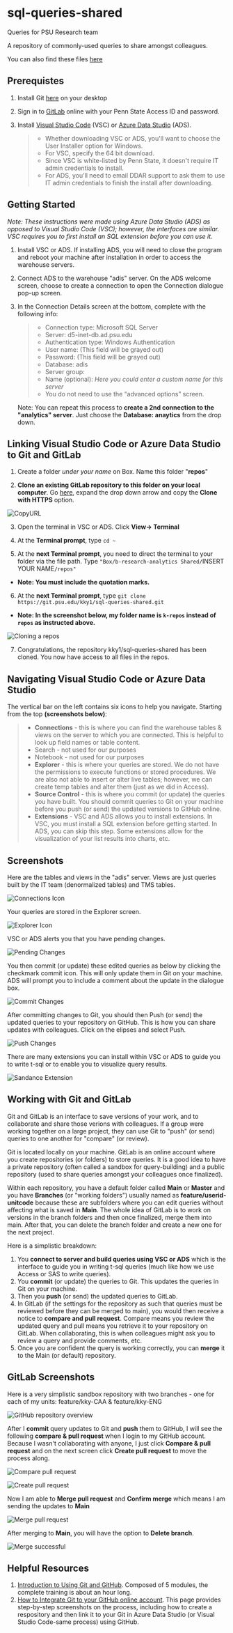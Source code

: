 # sql-queries-shared
Queries for PSU Research team

A repository of commonly-used queries to share amongst colleagues.

You can also find these files [here](https://psu.app.box.com/folder/128933181789)

## Prerequistes
1. Install Git [here](https://git-scm.com/book/en/v2/Getting-Started-Installing-Git) on your desktop
2. Sign in to [GitLab](https://cyberinfrastructure.psu.edu/?q=node/214) online with your Penn State Access ID and password.
3. Install [Visual Studio Code](https://code.visualstudio.com/download) (VSC) or [Azure Data Studio](https://docs.microsoft.com/en-us/sql/azure-data-studio/download-azure-data-studio?view=sql-server-ver15) (ADS).

    >* Whether downloading VSC or ADS, you'll want to choose the User Installer option for Windows.
    >* For VSC, specify the 64 bit download.
    >* Since VSC is white-listed by Penn State, it doesn't require IT admin credentials to install.
    >* For ADS, you'll need to email DDAR support to ask them to use IT admin credentials to finish the install after downloading.

## Getting Started
*Note: These instructions were made using Azure Data Studio (ADS) as opposed to Visual Studio Code (VSC); however, the interfaces are similar. VSC requires you to first install an SQL extension before you can use it.* 
1. Install VSC or ADS. If installing ADS, you will need to close the program and reboot your machine after installation in order to access the warehouse servers.
2. Connect ADS to the warehouse "adis" server. On the ADS welcome screen, choose to create a connection to open the Connection dialogue pop-up screen. 
3. In the Connection Details screen at the bottom, complete with the following info:

    >* Connection type: Microsoft SQL Server
    >* Server: d5-inet-db.ad.psu.edu
    >* Authentication type: Windows Authentication
    >* User name: (This field will be grayed out)
    >* Password: (This field will be grayed out)
    >* Database: adis
    >* Server group: <Default>
    >* Name (optional): *Here you could enter a custom name for this server*
    >* You do not need to use the “advanced options” screen.

    Note: You can repeat this process to **create a 2nd connection to the "analytics" server**. Just choose the **Database: anaytics** from the drop down.

## Linking Visual Studio Code or Azure Data Studio to Git and GitLab
1. Create a folder *under your name* on Box. Name this folder "**repos**"

2. **Clone an existing GitLab repository to this folder on your local computer**. Go [here](https://git.psu.edu/kky1/sql-queries-shared), expand the drop down arrow and copy the **Clone with HTTPS** option.

![CopyURL](https://git.psu.edu/kky1/sql-queries-shared/-/blob/main/screenshots/GitLab1.JPG)

3. Open the terminal in VSC or ADS. Click **View-> Terminal**

4. At the **Terminal prompt**, type `cd ~`

5. At the **next Terminal prompt**, you need to direct the terminal to your folder via the file path. Type `"Box/b-research-analytics Shared/`INSERT YOUR NAME`/repos"` 
- **Note: You must include the quotation marks.**

6. At the **next Terminal prompt**, type `git clone https://git.psu.edu/kky1/sql-queries-shared.git`
- **Note: In the screenshot below, my folder name is `k-repos` instead of `repos` as instructed above.**

![Cloning a repos](https://git.psu.edu/kky1/sql-queries-shared/-/blob/main/screenshots/GitLab2_cloningrepos.JPG)

7. Congratulations, the repository kky1/sql-queries-shared has been cloned. You now have access to all files in the repos.

## Navigating Visual Studio Code or Azure Data Studio
The vertical bar on the left contains six icons to help you navigate. Starting from the top **(screenshots below)**:

 >* **Connections** - this is where you can find the warehouse tables & views on the server to which you are connected. This is helpful to look up field names or table content.
 >* Search - not used for our purposes
 >* Notebook - not used for our purposes
 >* **Explorer** - this is where your queries are stored. We do not have the permissions to execute functions or stored procedures. We are also not able to insert or alter live tables; however, we can create temp tables and alter them (just as we did in Access).
 >* **Source Control** - this is where you commit (or update) the queries you have built. You should commit queries to Git on your machine before you push (or send) the updated versions to GitHub online.
  >* **Extensions** - VSC and ADS allows you to install extensions. In VSC, you must install a SQL extension before getting started. In ADS, you can skip this step. Some extensions allow for the visualization of your list results into charts, etc.

## Screenshots
Here are the tables and views in the "adis" server. Views are just queries built by the IT team (denormalized tables) and TMS tables.

![Connections Icon](https://github.com/kky1/sql-queries-shared/blob/main/screenshots/ADS%20navigation.JPG)

Your queries are stored in the Explorer screen.

![Explorer Icon](https://github.com/kky1/sql-queries-shared/blob/main/screenshots/ADS%20navigation2.JPG)

VSC or ADS alerts you that you have pending changes. 

![Pending Changes](https://github.com/kky1/sql-queries-shared/blob/main/screenshots/ADS%20navigation3.JPG)

You then commit (or update) these edited queries as below by clicking the checkmark commit icon. This will only update them in Git on your machine. ADS will prompt you to include a comment about the update in the dialogue box.

![Commit Changes](https://github.com/kky1/sql-queries-shared/blob/main/screenshots/ADS%20navigation5.JPG)

After committing changes to Git, you should then Push (or send) the updated queries to your repository on GitHub. This is how you can share updates with colleagues. Click on the elipses and select Push.

![Push Changes](https://github.com/kky1/sql-queries-shared/blob/main/screenshots/ADS%20navigation6.JPG) 

There are many extensions you can install within VSC or ADS to guide you to write t-sql or to enable you to visualize query results.

![Sandance Extension](https://github.com/kky1/sql-queries-shared/blob/main/screenshots/ADS%20navigation7.JPG)

## Working with Git and GitLab
Git and GitLab is an interface to save versions of your work, and to collaborate and share those verions with colleagues. If a group were working together on a large project, they can use Git to "push" (or send) queries to one another for "compare" (or review). 

Git is located locally on your machine. GitLab is an online account where you create repositories (or folders) to store queries. It is a good idea to have a private repository (often called a sandbox for query-building) and a public repository (used to share queries amongst your colleagues once finalized). 

Within each repository, you have a default folder called **Main** or **Master** and you have **Branches** (or "working folders") usually named as **feature/userid-unitcode** because these are subfolders where you can edit queries without affecting what is saved in **Main**. The whole idea of GitLab is to work on versions in the branch folders and then once finalized, merge them into main. After that, you can delete the branch folder and create a new one for the next project.

Here is a simplistic breakdown:
1. You **connect to server and build queries using VSC or ADS** which is the interface to guide you in writing t-sql queries (much like how we use Access or SAS to write queries). 
2. You **commit** (or update) the queries to Git. This updates the queries in Git on your machine.
3. Then you **push** (or send) the updated queries to GitLab. 
4. In GitLab (if the settings for the repository as such that queries must be reviewed before they can be merged to main), you would then receive a notice to **compare and pull request**. Compare means you review the updated query and pull means you retrieve it to your repository on GitLab. When collaborating, this is when colleagues might ask you to review a query and provide comments, etc.
5. Once you are confident the query is working correctly, you can **merge** it to the Main (or default) repository. 

## GitLab Screenshots
Here is a very simplistic sandbox repository with two branches - one for each of my units: feature/kky-CAA & feature/kky-ENG

![GitHub repository overview](https://github.com/kky1/sql-queries-shared/blob/main/screenshots/ADS%20navigation11.JPG)

After I **commit** query updates to Git and **push** them to GitHub, I will see the following **compare & pull request** when I login to my GitHub account. Because I wasn't collaborating with anyone, I just click **Compare & pull request**  and on the next screen click **Create pull request** to move the process along.

![Compare pull request](https://github.com/kky1/sql-queries-shared/blob/main/screenshots/ADS%20navigation8.JPG)

![Create pull request](https://github.com/kky1/sql-queries-shared/blob/main/screenshots/ADS%20navigation9.JPG)

Now I am able to **Merge pull request** and **Confirm merge** which means I am sending the updates to **Main** 

![Merge pull request](https://github.com/kky1/sql-queries-shared/blob/main/screenshots/ADS%20navigation10.JPG)

After merging to **Main**, you will have the option to **Delete branch**.

![Merge successful](https://github.com/kky1/sql-queries-shared/blob/main/screenshots/ADS%20navigation12.JPG)

## Helpful Resources

1. [Introduction to Using Git and GitHub](https://docs.microsoft.com/en-us/learn/modules/introduction-to-github/). Composed of 5 modules, the complete training is about an hour long. 
2. [How to Integrate Git to your GitHub online account](https://www.sqlshack.com/integrating-azure-data-studio-with-git-and-github/). This page provides step-by-step screenshots on the process, including how to create a respository and then link it to your Git in Azure Data Studio (or Visual Studio Code-same process) using GitHub.